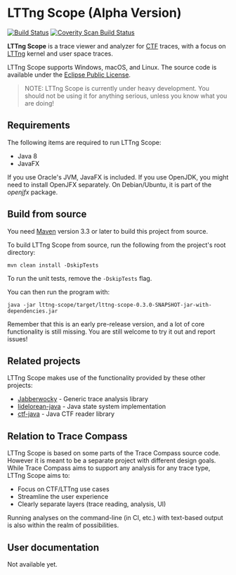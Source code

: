 LTTng Scope (Alpha Version)
===========================

[![Build Status](https://travis-ci.org/lttng/lttng-scope.svg?branch=master)](https://travis-ci.org/lttng/lttng-scope)
[![Coverity Scan Build Status](https://scan.coverity.com/projects/12046/badge.svg)](https://scan.coverity.com/projects/lttng-scope)

**LTTng Scope** is a trace viewer and analyzer for
[CTF](http://diamon.org/ctf/) traces, with a focus on
[LTTng](https://lttng.org/) kernel and user space traces.

LTTng Scope supports Windows, macOS, and Linux. The source code is
available under the
[Eclipse Public License](https://www.eclipse.org/legal/epl-v10.html).

> NOTE: LTTng Scope is currently under heavy development. You should not be
> using it for anything serious, unless you know what you are doing!


Requirements
------------

The following items are required to run LTTng Scope:

* Java 8
* JavaFX

If you use Oracle's JVM, JavaFX is included. If you use OpenJDK, you might need
to install OpenJFX separately. On Debian/Ubuntu, it is part of the _openjfx_
package.


Build from source
-----------------

You need [Maven](http://maven.apache.org) version 3.3 or later to build
this project from source.

To build LTTng Scope from source, run the following from the project's root
directory:

    mvn clean install -DskipTests

To run the unit tests, remove the `-DskipTests` flag.

You can then run the program with:

    java -jar lttng-scope/target/lttng-scope-0.3.0-SNAPSHOT-jar-with-dependencies.jar

Remember that this is an early pre-release version, and a lot of core
functionality is still missing. You are still welcome to try it out and report
issues!


Related projects
----------------

LTTng Scope makes use of the functionality provided by these other projects:

* [Jabberwocky](https://github.com/efficios/jabberwocky) - Generic trace analysis library
* [lidelorean-java](https://github.com/efficios/libdelorean-java) - Java state system implementation
* [ctf-java](https://github.com/efficios/ctf-java) - Java CTF reader library


Relation to Trace Compass
-------------------------

LTTng Scope is based on some parts of the Trace Compass source code. However
it is meant to be a separate project with different design goals. While
Trace Compass aims to support any analysis for any trace type,
LTTng Scope aims to:

* Focus on CTF/LTTng use cases
* Streamline the user experience
* Clearly separate layers (trace reading, analysis, UI)

Running analyses on the command-line (in CI, etc.) with text-based output is
also within the realm of possibilities.


User documentation
------------------

Not available yet.
